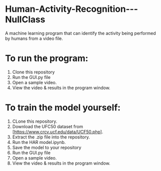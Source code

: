 # Human-Activity-Recognition---NullClass
A machine learning program that can identify the activity being performed by humans from a video file.

# To run the program:
1. Clone this repository
2. Run the GUI.py file
3. Open a sample video.
4. View the video & results in the program window.

# To train the model yourself:
1. CLone this repository.
2. Download the UFC50 dataset from [https://www.crcv.ucf.edu/data/UCF50.php].
3. Extract the .zip file into the repository.
4. Run the HAR model.ipynb.
5. Save the model to your repository
6. Run the GUI.py file
7. Open a sample video.
8. View the video & results in the program window.

